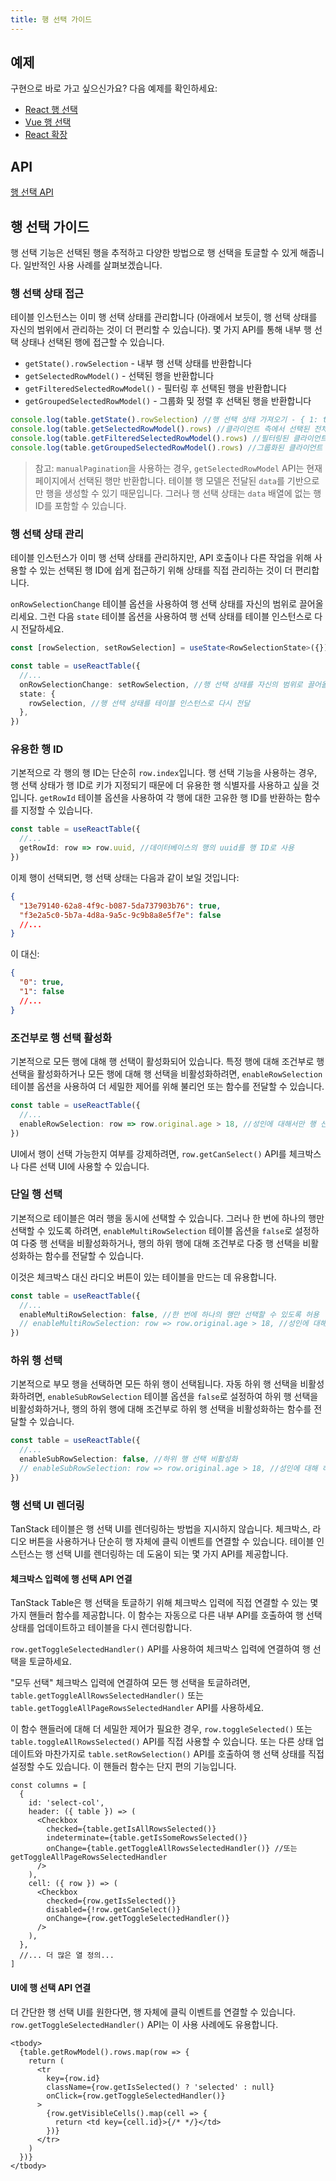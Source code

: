 ```yaml
---
title: 행 선택 가이드
---
```


## 예제

구현으로 바로 가고 싶으신가요? 다음 예제를 확인하세요:

- [React 행 선택](../../framework/react/examples/row-selection)
- [Vue 행 선택](../../framework/vue/row-selection)
- [React 확장](../../framework/react/examples/expanding)

## API

[행 선택 API](../../api/features/row-selection)

## 행 선택 가이드

행 선택 기능은 선택된 행을 추적하고 다양한 방법으로 행 선택을 토글할 수 있게 해줍니다. 일반적인 사용 사례를 살펴보겠습니다.

### 행 선택 상태 접근

테이블 인스턴스는 이미 행 선택 상태를 관리합니다 (아래에서 보듯이, 행 선택 상태를 자신의 범위에서 관리하는 것이 더 편리할 수 있습니다). 몇 가지 API를 통해 내부 행 선택 상태나 선택된 행에 접근할 수 있습니다.

- `getState().rowSelection` - 내부 행 선택 상태를 반환합니다
- `getSelectedRowModel()` - 선택된 행을 반환합니다
- `getFilteredSelectedRowModel()` - 필터링 후 선택된 행을 반환합니다
- `getGroupedSelectedRowModel()` - 그룹화 및 정렬 후 선택된 행을 반환합니다

```ts
console.log(table.getState().rowSelection) //행 선택 상태 가져오기 - { 1: true, 2: false, etc... }
console.log(table.getSelectedRowModel().rows) //클라이언트 측에서 선택된 전체 행 가져오기
console.log(table.getFilteredSelectedRowModel().rows) //필터링된 클라이언트 측에서 선택된 행 가져오기
console.log(table.getGroupedSelectedRowModel().rows) //그룹화된 클라이언트 측에서 선택된 행 가져오기
```

> 참고: `manualPagination`을 사용하는 경우, `getSelectedRowModel` API는 현재 페이지에서 선택된 행만 반환합니다. 테이블 행 모델은 전달된 `data`를 기반으로만 행을 생성할 수 있기 때문입니다. 그러나 행 선택 상태는 `data` 배열에 없는 행 ID를 포함할 수 있습니다.

### 행 선택 상태 관리

테이블 인스턴스가 이미 행 선택 상태를 관리하지만, API 호출이나 다른 작업을 위해 사용할 수 있는 선택된 행 ID에 쉽게 접근하기 위해 상태를 직접 관리하는 것이 더 편리합니다.

`onRowSelectionChange` 테이블 옵션을 사용하여 행 선택 상태를 자신의 범위로 끌어올리세요. 그런 다음 `state` 테이블 옵션을 사용하여 행 선택 상태를 테이블 인스턴스로 다시 전달하세요.

```ts
const [rowSelection, setRowSelection] = useState<RowSelectionState>({}) //자신의 행 선택 상태 관리

const table = useReactTable({
  //...
  onRowSelectionChange: setRowSelection, //행 선택 상태를 자신의 범위로 끌어올리기
  state: {
    rowSelection, //행 선택 상태를 테이블 인스턴스로 다시 전달
  },
})
```

### 유용한 행 ID

기본적으로 각 행의 행 ID는 단순히 `row.index`입니다. 행 선택 기능을 사용하는 경우, 행 선택 상태가 행 ID로 키가 지정되기 때문에 더 유용한 행 식별자를 사용하고 싶을 것입니다. `getRowId` 테이블 옵션을 사용하여 각 행에 대한 고유한 행 ID를 반환하는 함수를 지정할 수 있습니다.

```ts
const table = useReactTable({
  //...
  getRowId: row => row.uuid, //데이터베이스의 행의 uuid를 행 ID로 사용
})
```

이제 행이 선택되면, 행 선택 상태는 다음과 같이 보일 것입니다:

```json
{
  "13e79140-62a8-4f9c-b087-5da737903b76": true,
  "f3e2a5c0-5b7a-4d8a-9a5c-9c9b8a8e5f7e": false
  //...
}
```

이 대신:

```json
{
  "0": true,
  "1": false
  //...
}
```

### 조건부로 행 선택 활성화

기본적으로 모든 행에 대해 행 선택이 활성화되어 있습니다. 특정 행에 대해 조건부로 행 선택을 활성화하거나 모든 행에 대해 행 선택을 비활성화하려면, `enableRowSelection` 테이블 옵션을 사용하여 더 세밀한 제어를 위해 불리언 또는 함수를 전달할 수 있습니다.

```ts
const table = useReactTable({
  //...
  enableRowSelection: row => row.original.age > 18, //성인에 대해서만 행 선택 활성화
})
```

UI에서 행이 선택 가능한지 여부를 강제하려면, `row.getCanSelect()` API를 체크박스나 다른 선택 UI에 사용할 수 있습니다.

### 단일 행 선택

기본적으로 테이블은 여러 행을 동시에 선택할 수 있습니다. 그러나 한 번에 하나의 행만 선택할 수 있도록 하려면, `enableMultiRowSelection` 테이블 옵션을 `false`로 설정하여 다중 행 선택을 비활성화하거나, 행의 하위 행에 대해 조건부로 다중 행 선택을 비활성화하는 함수를 전달할 수 있습니다.

이것은 체크박스 대신 라디오 버튼이 있는 테이블을 만드는 데 유용합니다.

```ts
const table = useReactTable({
  //...
  enableMultiRowSelection: false, //한 번에 하나의 행만 선택할 수 있도록 허용
  // enableMultiRowSelection: row => row.original.age > 18, //성인에 대해서만 한 번에 하나의 행만 선택할 수 있도록 허용
})
```

### 하위 행 선택

기본적으로 부모 행을 선택하면 모든 하위 행이 선택됩니다. 자동 하위 행 선택을 비활성화하려면, `enableSubRowSelection` 테이블 옵션을 `false`로 설정하여 하위 행 선택을 비활성화하거나, 행의 하위 행에 대해 조건부로 하위 행 선택을 비활성화하는 함수를 전달할 수 있습니다.

```ts
const table = useReactTable({
  //...
  enableSubRowSelection: false, //하위 행 선택 비활성화
  // enableSubRowSelection: row => row.original.age > 18, //성인에 대해 하위 행 선택 비활성화
})
```

### 행 선택 UI 렌더링

TanStack 테이블은 행 선택 UI를 렌더링하는 방법을 지시하지 않습니다. 체크박스, 라디오 버튼을 사용하거나 단순히 행 자체에 클릭 이벤트를 연결할 수 있습니다. 테이블 인스턴스는 행 선택 UI를 렌더링하는 데 도움이 되는 몇 가지 API를 제공합니다.

#### 체크박스 입력에 행 선택 API 연결

TanStack Table은 행 선택을 토글하기 위해 체크박스 입력에 직접 연결할 수 있는 몇 가지 핸들러 함수를 제공합니다. 이 함수는 자동으로 다른 내부 API를 호출하여 행 선택 상태를 업데이트하고 테이블을 다시 렌더링합니다.

`row.getToggleSelectedHandler()` API를 사용하여 체크박스 입력에 연결하여 행 선택을 토글하세요.

"모두 선택" 체크박스 입력에 연결하여 모든 행 선택을 토글하려면, `table.getToggleAllRowsSelectedHandler()` 또는 `table.getToggleAllPageRowsSelectedHandler` API를 사용하세요.

이 함수 핸들러에 대해 더 세밀한 제어가 필요한 경우, `row.toggleSelected()` 또는 `table.toggleAllRowsSelected()` API를 직접 사용할 수 있습니다. 또는 다른 상태 업데이트와 마찬가지로 `table.setRowSelection()` API를 호출하여 행 선택 상태를 직접 설정할 수도 있습니다. 이 핸들러 함수는 단지 편의 기능입니다.

```tsx
const columns = [
  {
    id: 'select-col',
    header: ({ table }) => (
      <Checkbox
        checked={table.getIsAllRowsSelected()}
        indeterminate={table.getIsSomeRowsSelected()}
        onChange={table.getToggleAllRowsSelectedHandler()} //또는 getToggleAllPageRowsSelectedHandler
      />
    ),
    cell: ({ row }) => (
      <Checkbox
        checked={row.getIsSelected()}
        disabled={!row.getCanSelect()}
        onChange={row.getToggleSelectedHandler()}
      />
    ),
  },
  //... 더 많은 열 정의...
]
```

#### UI에 행 선택 API 연결

더 간단한 행 선택 UI를 원한다면, 행 자체에 클릭 이벤트를 연결할 수 있습니다. `row.getToggleSelectedHandler()` API는 이 사용 사례에도 유용합니다.

```tsx
<tbody>
  {table.getRowModel().rows.map(row => {
    return (
      <tr
        key={row.id}
        className={row.getIsSelected() ? 'selected' : null}
        onClick={row.getToggleSelectedHandler()}
      >
        {row.getVisibleCells().map(cell => {
          return <td key={cell.id}>{/* */}</td>
        })}
      </tr>
    )
  })}
</tbody>
```
